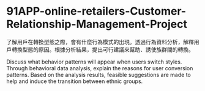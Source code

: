 # 91APP-online-retailers-Customer-Relationship-Management-Project
了解用戶在轉換型態之際，會有什麼行為模式的出現。透過行為資料分析，解釋用戶轉換型態的原因。根據分析結果，提出可行建議來幫助、誘使族群間的轉換。  

Discuss what behavior patterns will appear when users switch styles. Through behavioral data analysis, explain the reasons for user conversion patterns. Based on the analysis results, feasible suggestions are made to help and induce the transition between ethnic groups.
